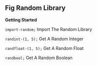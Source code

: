 ## Fig Random Library ##

**Getting Started**

`import-random;` Import The Random Library

`randint-(1, 5);` Get A Random Integer

`randfloat-(1, 5);` Get A Random Float

`randbool;` Get A Random Boolean